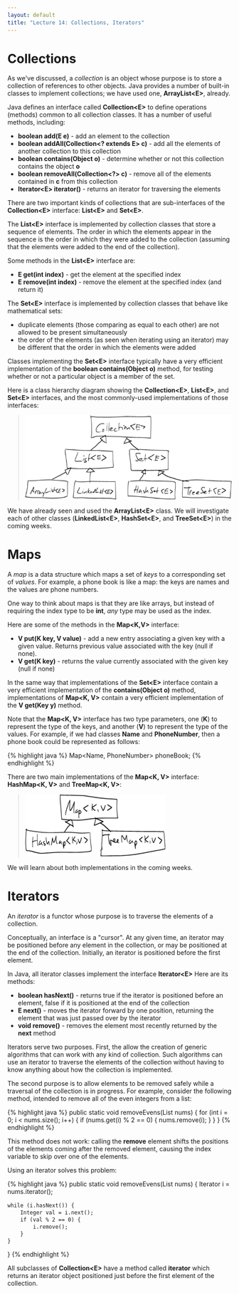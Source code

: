 ```yaml
---
layout: default
title: "Lecture 14: Collections, Iterators"
---
```


Collections
===========

As we've discussed, a *collection* is an object whose purpose is to store a collection of references to other objects. Java provides a number of built-in classes to implement collections; we have used one, **ArrayList&lt;E&gt;**, already.

Java defines an interface called **Collection&lt;E&gt;** to define operations (methods) common to all collection classes. It has a number of useful methods, including:

-   **boolean add(E e)** - add an element to the collection
-   **boolean addAll(Collection&lt;? extends E&gt; c)** - add all the elements of another collection to this collection
-   **boolean contains(Object o)** - determine whether or not this collection contains the object **o**
-   **boolean removeAll(Collection&lt;?&gt; c)** - remove all of the elements contained in **c** from this collection
-   **Iterator&lt;E&gt; iterator()** - returns an iterator for traversing the elements

There are two important kinds of collections that are sub-interfaces of the **Collection&lt;E&gt;** interface: **List&lt;E&gt;** and **Set&lt;E&gt;**.

The **List&lt;E&gt;** interface is implemented by collection classes that store a sequence of elements. The order in which the elements appear in the sequence is the order in which they were added to the collection (assuming that the elements were added to the end of the collection).

Some methods in the **List&lt;E&gt;** interface are:

-   **E get(int index)** - get the element at the specified index
-   **E remove(int index)** - remove the element at the specified index (and return it)

The **Set&lt;E&gt;** interface is implemented by collection classes that behave like mathematical sets:

-   duplicate elements (those comparing as equal to each other) are not allowed to be present simultaneously
-   the order of the elements (as seen when iterating using an iterator) may be different that the order in which the elements were added

Classes implementing the **Set&lt;E&gt;** interface typically have a very efficient implementation of the **boolean contains(Object o)** method, for testing whether or not a particular object is a member of the set.

Here is a class hierarchy diagram showing the **Collection&lt;E&gt;**, **List&lt;E&gt;**, and **Set&lt;E&gt;** interfaces, and the most commonly-used implementations of those interfaces:

> ![image](figures/lecture14-collections.png)

We have already seen and used the **ArrayList&lt;E&gt;** class. We will investigate each of other classes (**LinkedList&lt;E&gt;**, **HashSet&lt;E&gt;**, and **TreeSet&lt;E&gt;**) in the coming weeks.

Maps
====

A *map* is a data structure which maps a set of *keys* to a corresponding set of *values*. For example, a phone book is like a map: the keys are names and the values are phone numbers.

One way to think about maps is that they are like arrays, but instead of requiring the index type to be **int**, *any* type may be used as the index.

Here are some of the methods in the **Map&lt;K,V&gt;** interface:

-   **V put(K key, V value)** - add a new entry associating a given key with a given value. Returns previous value associated with the key (null if none).
-   **V get(K key)** - returns the value currently associated with the given key (null if none)

In the same way that implementations of the **Set&lt;E&gt;** interface contain a very efficient implementation of the **contains(Object o)** method, implementations of **Map&lt;K, V&gt;** contain a very efficient implementation of the **V get(Key y)** method.

Note that the **Map&lt;K, V&gt;** interface has two type parameters, one (**K**) to represent the type of the keys, and another (**V**) to represent the type of the values. For example, if we had classes **Name** and **PhoneNumber**, then a phone book could be represented as follows:

{% highlight java %}
Map<Name, PhoneNumber> phoneBook;
{% endhighlight %}

There are two main implementations of the **Map&lt;K, V&gt;** interface: **HashMap&lt;K, V&gt;** and **TreeMap&lt;K, V&gt;**:

> ![image](figures/lecture14-maps.png)

We will learn about both implementations in the coming weeks.

Iterators
=========

An *iterator* is a functor whose purpose is to traverse the elements of a collection.

Conceptually, an interface is a "cursor". At any given time, an iterator may be positioned before any element in the collection, or may be positioned at the end of the collection. Initially, an iterator is positioned before the first element.

In Java, all iterator classes implement the interface **Iterator&lt;E&gt;** Here are its methods:

-   **boolean hasNext()** - returns true if the iterator is positioned before an element, false if it is positioned at the end of the collection
-   **E next()** - moves the iterator forward by one position, returning the element that was just passed over by the iterator
-   **void remove()** - removes the element most recently returned by the **next** method

Iterators serve two purposes. First, the allow the creation of generic algorithms that can work with any kind of collection. Such algorithms can use an iterator to traverse the elements of the collection without having to know anything about how the collection is implemented.

The second purpose is to allow elements to be removed safely while a traversal of the collection is in progress. For example, consider the following method, intended to remove all of the even integers from a list:

{% highlight java %}
public static void removeEvens(List<Integer> nums) {
    for (int i = 0; i < nums.size(); i++) {
        if (nums.get(i) % 2 == 0) {
            nums.remove(i);
        }
    }
}
{% endhighlight %}

This method does not work: calling the **remove** element shifts the positions of the elements coming after the removed element, causing the index variable to skip over one of the elements.

Using an iterator solves this problem:

{% highlight java %}
public static void removeEvens(List<Integer> nums) {
    Iterator<Integer> i = nums.iterator();

    while (i.hasNext()) {
        Integer val = i.next();
        if (val % 2 == 0) {
            i.remove();
        }
    }
}
{% endhighlight %}

All subclasses of **Collection&lt;E&gt;** have a method called **iterator** which returns an iterator object positioned just before the first element of the collection.

